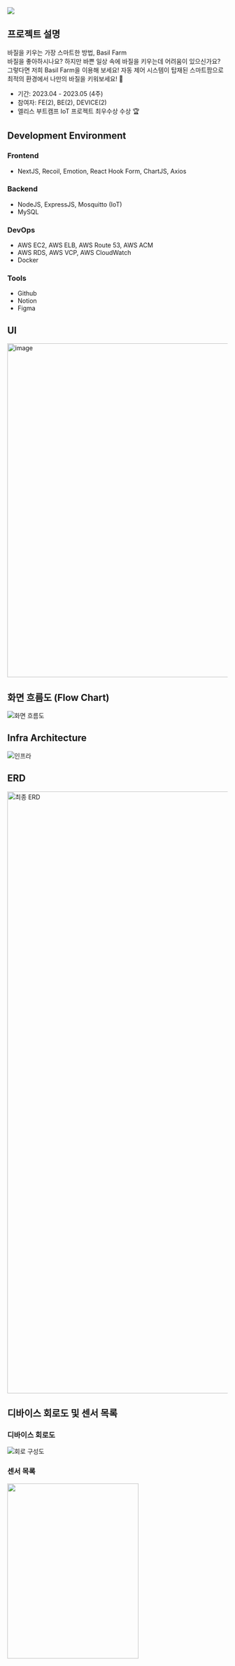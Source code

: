 <img src="https://capsule-render.vercel.app/api?type=waving&color=50D374&height=300&section=header&text=Basil%20Farm&fontSize=90" />

## 프로젝트 설명
바질을 키우는 가장 스마트한 방법, Basil Farm </br>
바질을 좋아하시나요? 하지만 바쁜 일상 속에 바질을 키우는데 어려움이 있으신가요? </br>
그렇다면 저희 Basil Farm을 이용해 보세요! 자동 제어 시스템이 탑재된 스마트팜으로 최적의 환경에서 나만의 바질을 키워보세요! 🌿


- 기간: 2023.04 - 2023.05 (4주)
- 참여자: FE(2), BE(2), DEVICE(2)
- 엘리스 부트캠프 IoT 프로젝트 최우수상 수상 🏆

## Development Environment
### Frontend
- NextJS, Recoil, Emotion, React Hook Form, ChartJS, Axios
### Backend
- NodeJS, ExpressJS, Mosquitto (IoT)
- MySQL
### DevOps
- AWS EC2, AWS ELB, AWS Route 53, AWS ACM
- AWS RDS, AWS VCP, AWS CloudWatch
- Docker
### Tools
- Github
- Notion
- Figma

## UI
<img width="763" alt="image" src="https://github.com/ha-ccoon/basilfarm-backend/assets/86749331/880ac7fe-3f96-4eec-9d03-ba08bd57c810">

## 화면 흐름도 (Flow Chart)
![화면 흐름도](https://github.com/ha-ccoon/basilfarm-backend/assets/86749331/0778b15c-e153-4f1a-b370-bb39bec22f78)

## Infra Architecture
![인프라](https://github.com/ha-ccoon/basilfarm-backend/assets/86749331/a40ad2bb-7d86-4aa0-8be7-08e17a2e193e)

## ERD
<img width="1375" alt="최종 ERD" src="https://github.com/ha-ccoon/basilfarm-backend/assets/86749331/cd46b94e-1001-4b12-933a-2679df4979cb">

## 디바이스 회로도 및 센서 목록
### 디바이스 회로도
![회로 구성도](https://github.com/ha-ccoon/basilfarm-backend/assets/86749331/2091e7d3-e698-4e91-9c0a-7ff1142b052d)

### 센서 목록
<img src="https://github.com/ha-ccoon/basilfarm-backend/assets/86749331/35386254-d6be-4cee-b361-5e7157c2c06c" width="300" height="400"/>
